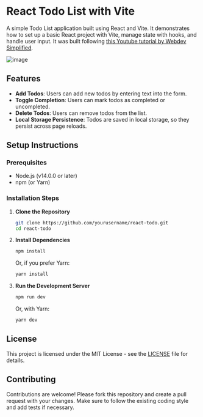 # React Todo List with Vite

A simple Todo List application built using React and Vite. It demonstrates how to set up a basic React project with Vite, manage state with hooks, and handle user input.  It was built following [this Youtube tutorial by Webdev Simplified](https://www.youtube.com/watch?v=Rh3tobg7hEo&t=68s).

![image](https://github.com/user-attachments/assets/6fb94043-f1ba-4ecc-bb08-4d3260a41e72)

## Features

- **Add Todos**: Users can add new todos by entering text into the form.
- **Toggle Completion**: Users can mark todos as completed or uncompleted.
- **Delete Todos**: Users can remove todos from the list.
- **Local Storage Persistence**: Todos are saved in local storage, so they persist across page reloads.

## Setup Instructions

### Prerequisites

- Node.js (v14.0.0 or later)
- npm (or Yarn)

### Installation Steps

1. **Clone the Repository**

   ```bash
   git clone https://github.com/yourusername/react-todo.git
   cd react-todo
   ```

2. **Install Dependencies**

   ```bash
   npm install
   ```

   Or, if you prefer Yarn:

   ```bash
   yarn install
   ```

3. **Run the Development Server**

   ```bash
   npm run dev
   ```

   Or, with Yarn:

   ```bash
   yarn dev
   ```

## License

This project is licensed under the MIT License - see the [LICENSE](LICENSE) file for details.

## Contributing

Contributions are welcome! Please fork this repository and create a pull request with your changes. Make sure to follow the existing coding style and add tests if necessary.

